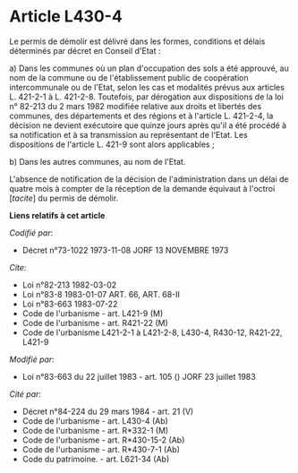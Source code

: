 # Article L430-4

Le permis de démolir est délivré dans les formes, conditions et délais déterminés par décret en Conseil d'Etat :

a) Dans les communes où un plan d'occupation des sols a été approuvé, au nom de la commune ou de l'établissement public de
coopération intercommunale ou de l'Etat, selon les cas et modalités prévus aux articles L. 421-2-1 à L. 421-2-8. Toutefois,
par dérogation aux dispositions de la loi n° 82-213 du 2 mars 1982 modifiée relative aux droits et libertés des communes, des
départements et des régions et à l'article L. 421-2-4, la décision ne devient exécutoire que quinze jours après qu'il a été
procédé à sa notification et à sa transmission au représentant de l'Etat. Les dispositions de l'article L. 421-9 sont alors
applicables ;

b) Dans les autres communes, au nom de l'Etat.

L'absence de notification de la décision de l'administration dans un délai de quatre mois à compter de la réception de la
demande équivaut à l'octroi [*tacite*] du permis de démolir.

**Liens relatifs à cet article**

_Codifié par_:

  - Décret n°73-1022 1973-11-08 JORF 13 NOVEMBRE 1973

_Cite_:

  - Loi n°82-213 1982-03-02
  - Loi n°83-8 1983-01-07 ART. 66, ART. 68-II
  - Loi n°83-663 1983-07-22
  - Code de l'urbanisme - art. L421-9 (M)
  - Code de l'urbanisme - art. R421-22 (M)
  - Code de l'urbanisme L421-2-1 à L421-2-8, L430-4, R430-12, R421-22, L421-9

_Modifié par_:

  - Loi n°83-663 du 22 juillet 1983 - art. 105 () JORF 23 juillet 1983

_Cité par_:

  - Décret n°84-224 du 29 mars 1984 - art. 21 (V)
  - Code de l'urbanisme - art. L430-4 (Ab)
  - Code de l'urbanisme - art. R*332-1 (M)
  - Code de l'urbanisme - art. R*430-15-2 (Ab)
  - Code de l'urbanisme - art. R*430-7-1 (Ab)
  - Code du patrimoine. - art. L621-34 (Ab)
